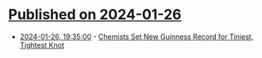 # [Published on 2024-01-26](index.md)

* [2024-01-26, 19:35:00](https://soylentnews.org/article.pl?sid=24/01/25/1419213&from=rss) - [Chemists Set New Guinness Record for Tiniest, Tightest Knot](https://soylentnews.org/article.pl?sid=24/01/25/1419213&from=rss)
